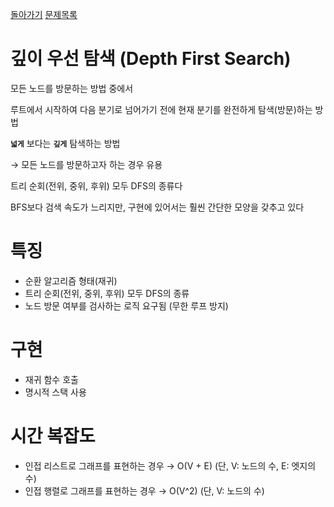 [돌아가기](https://github.com/LEEJ0NGWAN/Algorithm)
[문제목록](./list.md)
# 깊이 우선 탐색 (Depth First Search)

모든 노드를 방문하는 방법 중에서

 루트에서 시작하여 다음 분기로 넘어가기 전에 현재 분기를 완전하게 탐색(방문)하는 방법

**`넓게`** 보다는 **`깊게`** 탐색하는 방법

→ 모든 노드를 방문하고자 하는 경우 유용

트리 순회(전위, 중위, 후위) 모두 DFS의 종류다

BFS보다 검색 속도가 느리지만, 구현에 있어서는 훨씬 간단한 모양을 갖추고 있다

# 특징

- 순환 알고리즘 형태(재귀)
- 트리 순회(전위, 중위, 후위) 모두 DFS의 종류
- 노드 방문 여부를 검사하는 로직 요구됨 (무한 루프 방지)

# 구현

- 재귀 함수 호출
- 명시적 스택 사용

# 시간 복잡도

- 인접 리스트로 그래프를 표현하는 경우 → O(V + E) (단, V: 노드의 수, E: 엣지의 수)
- 인접 행렬로 그래프를 표현하는 경우 → O(V^2) (단, V: 노드의 수)
